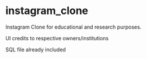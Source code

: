 # instagram_clone
Instagram Clone for educational and research purposes.

UI credits to respective owners/institutions

SQL file already included
